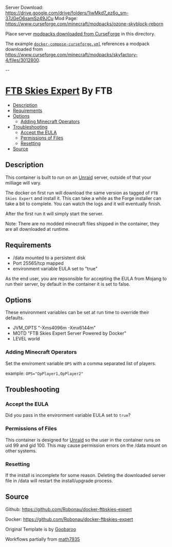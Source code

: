 Server Download: https://drive.google.com/drive/folders/1iwMkd7_ez6o_sm-37JGeO6samSz49JCu
Mod Page: https://www.curseforge.com/minecraft/modpacks/ozone-skyblock-reborn

Place server [modpacks downloaded from CurseForge](https://www.curseforge.com/minecraft/modpacks) in this directory.

The example [`docker-compose-curseforge.yml`](../docker-compose-curseforge.yml) references a modpack downloaded from <https://www.curseforge.com/minecraft/modpacks/skyfactory-4/files/3012800>.


--

# [FTB Skies Expert](https://feed-the-beast.com/modpacks/117-ftb-skies-expert) By FTB

<!-- toc -->

- [Description](#description)
- [Requirements](#requirements)
- [Options](#options)
  * [Adding Minecraft Operators](#adding-minecraft-operators)
- [Troubleshooting](#troubleshooting)
  * [Accept the EULA](#accept-the-eula)
  * [Permissions of Files](#permissions-of-files)
  * [Resetting](#resetting)
- [Source](#source)

<!-- tocstop -->

## Description

This container is built to run on an [Unraid](https://unraid.net) server, outside of that your milliage will vary.

The docker on first run will download the same version as tagged of `FTB Skies Expert` and install it.  This can take a while as the Forge installer can take a bit to complete.  You can watch the logs and it will eventually finish.

After the first run it will simply start the server.

Note: There are no modded minecraft files shipped in the container, they are all downloaded at runtime.

## Requirements

* /data mounted to a persistent disk
* Port 25565/tcp mapped
* environment variable EULA set to "true"

As the end user, you are repsonsible for accepting the EULA from Mojang to run their server, by default in the container it is set to false.

## Options

These environment variables can be set at run time to override their defaults.

* JVM_OPTS "-Xms4096m -Xmx6144m"
* MOTD "FTB Skies Expert Server Powered by Docker"
* LEVEL world

### Adding Minecraft Operators

Set the enviroment variable `OPS` with a comma separated list of players.

example:
`OPS="OpPlayer1,OpPlayer2"`

## Troubleshooting

### Accept the EULA
Did you pass in the environment variable EULA set to `true`?

### Permissions of Files
This container is designed for [Unraid](https://unraid.net) so the user in the container runs on uid 99 and gid 100.  This may cause permission errors on the /data mount on other systems.

### Resetting
If the install is incomplete for some reason.  Deleting the downloaded server file in /data will restart the install/upgrade process.

## Source
Github: https://github.com/Robonau/docker-ftbskies-expert

Docker: https://github.com/Robonau/docker-ftbskies-expert

Original Template is by [Goobaroo](https://github.com/Goobaroo/docker-ftbskies)

Workflows partially from [math7935](https://github.com/math7935/docker-ftbskies-expert)